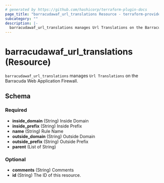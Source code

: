 ```yaml
---
# generated by https://github.com/hashicorp/terraform-plugin-docs
page_title: "barracudawaf_url_translations Resource - terraform-provider-barracudawaf"
subcategory: ""
description: |-
  barracudawaf_url_translations manages Url Translations on the Barracuda Web Application Firewall.
---
```


# barracudawaf_url_translations (Resource)

`barracudawaf_url_translations` manages `Url Translations` on the Barracuda Web Application Firewall.



<!-- schema generated by tfplugindocs -->
## Schema

### Required

- **inside_domain** (String) Inside Domain
- **inside_prefix** (String) Inside Prefix
- **name** (String) Rule Name
- **outside_domain** (String) Outside Domain
- **outside_prefix** (String) Outside Prefix
- **parent** (List of String)

### Optional

- **comments** (String) Comments
- **id** (String) The ID of this resource.


